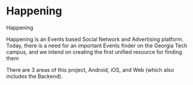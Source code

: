 # Happening
Happening

Happening is an Events based Social Network and Advertising platform. Today, there is a need for an important Events finder on the Georgia Tech campus, and we intend on creating the first unified resource for finding them

There are 3 areas of this project, Android, iOS, and Web (which also includes the Backend). 

